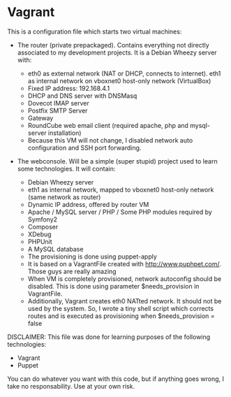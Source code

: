 # Vagrant

This is a configuration file which starts two virtual machines:

+ The router (private prepackaged). Contains everything not directly associated to my development projects. It is a Debian Wheezy server with:
  - eth0 as external network (NAT or DHCP, connects to internet). eth1 as internal network on vboxnet0 host-only network (VirtualBox)
  - Fixed IP address: 192.168.4.1
  - DHCP and DNS server with DNSMasq
  - Dovecot IMAP server
  - Postfix SMTP Server
  - Gateway
  - RoundCube web email client (required apache, php and mysql-server installation)
  - Because this VM will not change, I disabled network auto configuration and SSH port forwarding.

+ The webconsole. Will be a simple (super stupid) project used to learn some technologies. It will contain:
  - Debian Wheezy server
  - eth1 as internal network, mapped to vboxnet0 host-only network (same network as router)
  - Dynamic IP address, offered by router VM
  - Apache / MySQL server / PHP / Some PHP modules required by Symfony2
  - Composer
  - XDebug
  - PHPUnit
  - A MySQL database
  - The provisioning is done using puppet-apply
  - It is based on a VagrantFile created with http://www.puphpet.com/. Those guys are really amazing
  - When VM is completely provisioned, network autoconfig should be disabled. This is done using parameter $needs_provision in VagrantFile.
  - Additionally, Vagrant creates eth0 NATted network. It should not be used by the system. So, I wrote a tiny shell script which corrects routes and is executed as provisioning when $needs_provision = false

DISCLAIMER: This file was done for learning purposes of the following technologies:
+ Vagrant
+ Puppet

You can do whatever you want with this code, but if anything goes wrong, I take no responsability. Use at your own risk.
